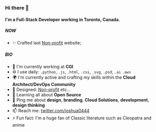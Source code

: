 ### Hi there 👋

#### I'm a Full-Stack Developer working in Toronto, Canada.

##### NOW

- ✨ Crafted last [Non-profit](https://www.peelswag.ca) website;

##### BIO

- 🏢 I'm currently working at **CGI**
- ⚙️ I use daily: `.python`, `.js`, `.html`, `.css`, `.svg`, `.psd`, `.ai` `.aws`
- 🌍 I'm currently active and crafting my skills within the **Cloud Architect/DevOps Community**
- 💅 Designed: [Non-profit](https://www.peelswag.ca) etc…
- 🌱 Learning all about **Open Source**
- 💬 Ping me about **design**, **branding**, **Cloud Solutions**, **development**, **design thinking**
- 📫 Reach me: [twitter.com/joshua0444](https://twitter.com/joshua0444)
- ⚡️ Fun fact: I'm a huge fan of Classic literature such as Cleopatra and anime
